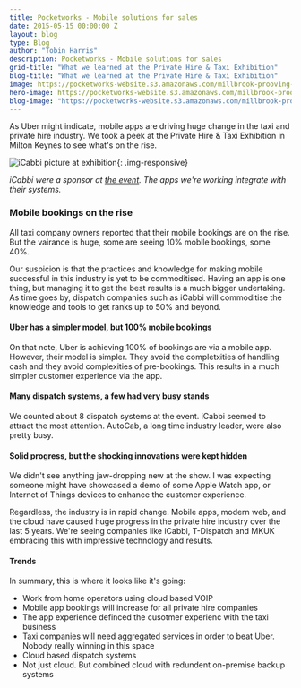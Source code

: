 ```yaml
---
title: Pocketworks - Mobile solutions for sales
date: 2015-05-15 00:00:00 Z
layout: blog
type: Blog
author: "Tobin Harris"
description: Pocketworks - Mobile solutions for sales
grid-title: "What we learned at the Private Hire & Taxi Exhibition"
blog-title: "What we learned at the Private Hire & Taxi Exhibition"
image: https://pocketworks-website.s3.amazonaws.com/millbrook-prooving-ground.jpg
hero-image: https://pocketworks-website.s3.amazonaws.com/millbrook-prooving-ground.jpg
blog-image: "https://pocketworks-website.s3.amazonaws.com/millbrook-prooving-ground.jpg"
---
```


As Uber might indicate, mobile apps are driving huge change in the taxi and private hire industry. We took a peek at the Private Hire &amp; Taxi Exhibition in Milton Keynes to see what's on the rise.

<!--more-->

![iCabbi picture at exhibition](https://pocketworks-website.s3.amazonaws.com/taxi-show-2015-milton-keynes-icabbi.jpg){: .img-responsive}

*iCabbi were a sponsor at [the event](http://www.phtm.co.uk/exhibition/milton-keynes-2015). The apps we're working integrate with their systems.*

### Mobile bookings on the rise

All taxi company owners reported that their mobile bookings are on the rise. But the vairance is huge, some are seeing 10% mobile bookings, some 40%.

Our suspicion is that the practices and knowledge for making mobile successful in this industry is yet to be commoditised. Having an app is one thing, but managing it to get the best results is a much bigger undertaking. As time goes by, dispatch companies such as iCabbi will  commoditise the knowledge and tools to get ranks up to 50% and beyond.

#### Uber has a simpler model, but 100% mobile bookings

On that note, Uber is achieving 100% of bookings are via a mobile app. However, their model is simpler. They avoid the completxities of handling cash and they avoid complexities of pre-bookings. This results in a much simpler customer experience via the app.

#### Many dispatch systems, a few had very busy stands

We counted about 8 dispatch systems at the event. iCabbi seemed to attract the most attention. AutoCab, a long time industry leader, were also pretty busy.

#### Solid progress, but the shocking innovations were kept hidden

We didn't see anything jaw-dropping new at the show. I was expecting someone might have showcased a demo of some Apple Watch app, or Internet of Things devices to enhance the customer experience.

Regardless, the industry is in rapid change. Mobile apps, modern web, and the cloud have caused huge progress in the private hire industry over the last 5 years. We're seeing companies like iCabbi, T-Dispatch and MKUK embracing this with impressive technology and results.

#### Trends

In summary, this is where it looks like it's going:

* Work from home operators using cloud based VOIP
* Mobile app bookings will increase for all private hire companies
* The app experience definced the cusotmer experienc with the taxi business
* Taxi companies will need aggregated services in order to beat Uber. Nobody really winning in this space
* Cloud based dispatch systems
* Not just cloud. But combined cloud with redundent on-premise backup systems
